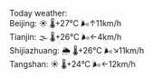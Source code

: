 Today weather:  
Beijing: ☀️   🌡️+27°C 🌬️↑11km/h  
Tianjin: 🌫  🌡️+26°C 🌬️←4km/h  
Shijiazhuang: 🌦   🌡️+26°C 🌬️↘11km/h  
Tangshan: ☀️   🌡️+24°C 🌬️←12km/h  
